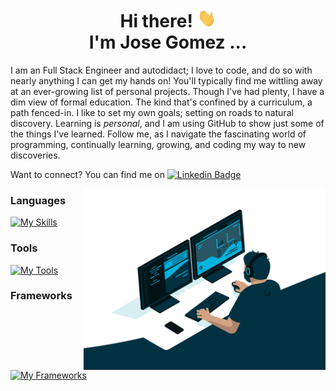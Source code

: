 <!--
**jgome284/jgome284** is a ✨ _special_ ✨ repository because its `README.md` (this file) appears on your GitHub profile.
-->

<h1 align="center">Hi there! <img src="./Hi.gif" width="30px" height="30px"> <br> I'm Jose Gomez ... </h1>

I am an Full Stack Engineer and autodidact; I love to code, and do so with nearly anything I can get my hands on!  You'll typically find me wittling away at an ever-growing list of personal projects.  Though I've had plenty, I have a dim view of formal education.  The kind that's confined by a curriculum, a path fenced-in.  I like to set my own goals; setting on roads to natural discovery.  Learning is *personal*, and I am using GitHub to show just some of the things I've learned.  Follow me, as I navigate the fascinating world of programming, continually learning, growing, and coding my way to new discoveries.

Want to connect? You can find me on [![Linkedin Badge](https://img.shields.io/badge/LinkedIn-0077B5?style=plastic&logo=linkedin&logoColor=white)](https://www.linkedin.com/in/jose-miguel-gomez-03ba16129/)

<img  src="./coding.gif" height="290px" align="right" />

### Languages

[![My Skills](https://skillicons.dev/icons?i=python,js,html,css,cpp&perline=5)](https://skillicons.dev)

### Tools
[![My Tools](https://skillicons.dev/icons?i=docker,vscode,linux,bash,md,git,github,gitlab,raspberrypi,arduino&perline=5)](https://skillicons.dev)

### Frameworks
[![My Frameworks](https://skillicons.dev/icons?i=flask,scikitlearn,tensorflow,kubernetes,regex,opencv,deno,react,nodejs,d3,bootstrap,jquery,redis,mongodb,sqlite,postgres&perline=8)](https://skillicons.dev)
